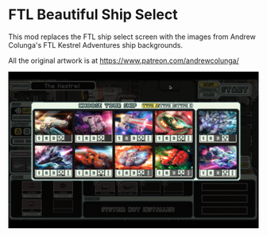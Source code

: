 # FTL Beautiful Ship Select

This mod replaces the FTL ship select screen with the images from Andrew Colunga's FTL Kestrel Adventures ship backgrounds.

All the original artwork is at https://www.patreon.com/andrewcolunga/

![screenshot](screenshot.png?raw=true "Beautiful Ship Select")
